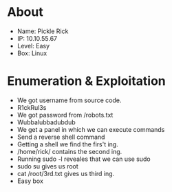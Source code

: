 # About
* Name: Pickle Rick
* IP: 10.10.55.67
* Level: Easy
* Box: Linux

# Enumeration & Exploitation
* We got username from source code.
* R1ckRul3s
* We got password from /robots.txt
* Wubbalubbadubdub
* We get a panel in which we can execute commands
* Send a reverse shell command
* Getting a shell we find the firs't ing.
* /home/rick/ contains the second ing.
* Running sudo -l reveales that we can use sudo
* sudo su gives us root
* cat /root/3rd.txt gives us third ing.
* Easy box
